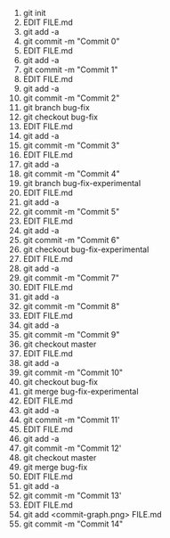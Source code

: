 1. git init
2. EDIT FILE.md
3. git add -a
4. git commit -m "Commit 0"
5. EDIT FILE.md
6. git add -a
7. git commit -m "Commit 1"
8. EDIT FILE.md
9. git add -a
10. git commit -m "Commit 2"
11. git branch bug-fix
12. git checkout bug-fix
13. EDIT FILE.md
14. git add -a
15. git commit -m "Commit 3"
16. EDIT FILE.md
17. git add -a
18. git commit -m "Commit 4"
19. git branch bug-fix-experimental
20. EDIT FILE.md
21. git add -a
22. git commit -m "Commit 5"
23. EDIT FILE.md
24. git add -a
25. git commit -m "Commit 6"
26. git checkout bug-fix-experimental
27. EDIT FILE.md
28. git add -a
29. git commit -m "Commit 7"
30. EDIT FILE.md
31. git add -a
32. git commit -m "Commit 8"
33. EDIT FILE.md
34. git add -a
35. git commit -m "Commit 9"
36. git checkout master
37. EDIT FILE.md
38. git add -a
39. git commit -m "Commit 10"
40. git checkout bug-fix
41. git merge bug-fix-experimental
42. EDIT FILE.md
43. git add -a
44. git commit -m "Commit 11'
45. EDIT FILE.md
46. git add -a
47. git commit -m "Commit 12'
48. git checkout master
49. git merge bug-fix
50. EDIT FILE.md
51. git add -a
52. git commit -m "Commit 13'
53. EDIT FILE.md
54. git add <commit-graph.png> FILE.md
55. git commit -m "Commit 14"
